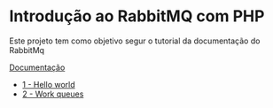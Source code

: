 # Introdução ao RabbitMQ com PHP

Este projeto tem como objetivo segur o tutorial da documentação do RabbitMq

[Documentação](https://www.rabbitmq.com/)

* [1 - Hello world](https://www.rabbitmq.com/tutorials/tutorial-one-php.html)
* [2 - Work queues](https://www.rabbitmq.com/tutorials/tutorial-two-php.html)